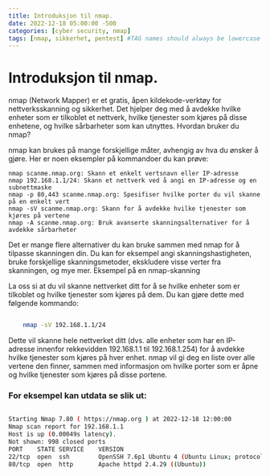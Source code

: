 ```yaml
---
title: Introduksjon til nmap.
date: 2022-12-18 05:00:00 -500
categories: [cyber security, nmap]
tags: [nmap, sikkerhet, pentest] #TAG names should always be lowercase
---
```


# Introduksjon til nmap.

nmap (Network Mapper) er et gratis, åpen kildekode-verktøy for nettverksskanning og sikkerhet. Det hjelper deg med å avdekke hvilke enheter som er tilkoblet et nettverk, hvilke tjenester som kjøres på disse enhetene, og hvilke sårbarheter som kan utnyttes.
Hvordan bruker du nmap?

nmap kan brukes på mange forskjellige måter, avhengig av hva du ønsker å gjøre. Her er noen eksempler på kommandoer du kan prøve:

    nmap scanme.nmap.org: Skann et enkelt vertsnavn eller IP-adresse
    nmap 192.168.1.1/24: Skann et nettverk ved å angi en IP-adresse og en subnettmaske
    nmap -p 80,443 scanme.nmap.org: Spesifiser hvilke porter du vil skanne på en enkelt vert
    nmap -sV scanme.nmap.org: Skann for å avdekke hvilke tjenester som kjøres på vertene
    nmap -A scanme.nmap.org: Bruk avanserte skanningsalternativer for å avdekke sårbarheter

Det er mange flere alternativer du kan bruke sammen med nmap for å tilpasse skanningen din. Du kan for eksempel angi skanningshastigheten, bruke forskjellige skanningsmetoder, ekskludere visse verter fra skanningen, og mye mer.
Eksempel på en nmap-skanning

La oss si at du vil skanne nettverket ditt for å se hvilke enheter som er tilkoblet og hvilke tjenester som kjøres på dem. Du kan gjøre dette med følgende kommando:

```sh

    nmap -sV 192.168.1.1/24

```


Dette vil skanne hele nettverket ditt (dvs. alle enheter som har en IP-adresse innenfor rekkevidden 192.168.1.1 til 192.168.1.254) for å avdekke hvilke tjenester som kjøres på hver enhet. nmap vil gi deg en liste over alle vertene den finner, sammen med informasjon om hvilke porter som er åpne og hvilke tjenester som kjøres på disse portene.

### For eksempel kan utdata se slik ut:

```sh

Starting Nmap 7.80 ( https://nmap.org ) at 2022-12-18 12:00:00
Nmap scan report for 192.168.1.1
Host is up (0.00049s latency).
Not shown: 998 closed ports
PORT    STATE SERVICE    VERSION
22/tcp  open  ssh        OpenSSH 7.6p1 Ubuntu 4 (Ubuntu Linux; protocol 2.0)
80/tcp  open  http       Apache httpd 2.4.29 ((Ubuntu))

```
